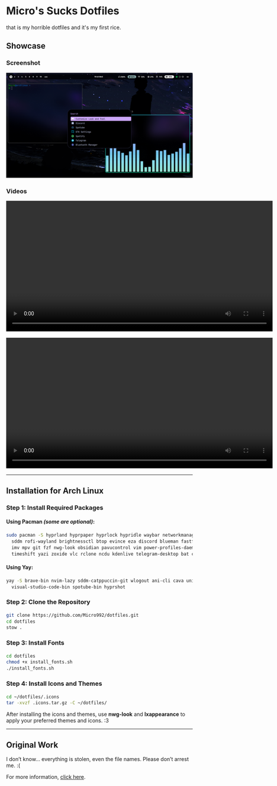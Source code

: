 # Micro's Sucks Dotfiles

that is my horrible dotfiles and it's my first rice.

## Showcase

### Screenshot
![Wow](https://github.com/Micro992/dotfiles/blob/main/showcase/2025-01-22-194027_hyprshot.png)

### Videos
<video src="https://github.com/user-attachments/assets/adda7d7a-988b-4430-a978-2ee981d3761c" width="720" height="352" loop></video>

<video src="https://github.com/user-attachments/assets/7a022027-b548-4b89-92db-2cb1c6b56423" width="720" height="352" loop></video>

---

## Installation for Arch Linux

### Step 1: Install Required Packages

#### Using Pacman *(some are optional)*:
```bash
sudo pacman -S hyprland hyprpaper hyprlock hypridle waybar networkmanager network-manager-applet \
  sddm rofi-wayland brightnessctl btop evince eza discord blueman fastfetch keepassxc kitty lxappearance \
  imv mpv git fzf nwg-look obsidian pavucontrol vim power-profiles-daemon stow steam tldr swaync \
  timeshift yazi zoxide vlc rclone ncdu kdenlive telegram-desktop bat chafa fd acpi
```

#### Using Yay:
```bash
yay -S brave-bin nvim-lazy sddm-catppuccin-git wlogout ani-cli cava unimatrix-git \
  visual-studio-code-bin spotube-bin hyprshot
```

### Step 2: Clone the Repository
```bash
git clone https://github.com/Micro992/dotfiles.git
cd dotfiles
stow .
```

### Step 3: Install Fonts
```bash
cd dotfiles
chmod +x install_fonts.sh
./install_fonts.sh
```

### Step 4: Install Icons and Themes
```bash
cd ~/dotfiles/.icons
tar -xvzf .icons.tar.gz -C ~/dotfiles/
```

After installing the icons and themes, use **nwg-look** and **lxappearance** to apply your preferred themes and icons. :3

---

## Original Work
I don’t know... everything is stolen, even the file names. Please don’t arrest me. :(

For more information, [click here](https://youtu.be/dQw4w9WgXcQ?si=ZrDJTd_g6KlbpkYz).

